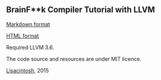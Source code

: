 BrainF**k Compiler Tutorial with LLVM
-------------------------------------

[Markdown format](BrainF**k.md)

[HTML format](BrainF**k.html)

Required LLVM 3.6.

The code source and resources are under MIT licence.

[Lisacintosh](http://www.lisacintosh.com/), 2015